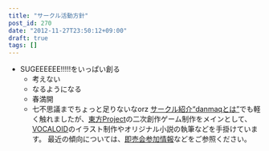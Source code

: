 ```yaml
---
title: "サークル活動方針"
post_id: 270
date: "2012-11-27T23:50:12+09:00"
draft: true
tags: []
---
```



* SUGEEEEEE!!!!!をいっぱい創る
  * 考えない
  * なるようになる
  * 春満開
  * 七不思議までちょっと足りないなorz
[サークル紹介“danmaqとは”](/?p=263)でも軽く触れましたが、[東方Project](http://www16.big.or.jp/~zun/html/game.html)の二次創作ゲーム制作をメインとして、[VOCALOID](http://www.vocaloid.com/)のイラスト制作やオリジナル小説の執筆などを手掛けています。 最近の傾向については、[即売会参加情報](/?cat=15)などをご参照ください。
